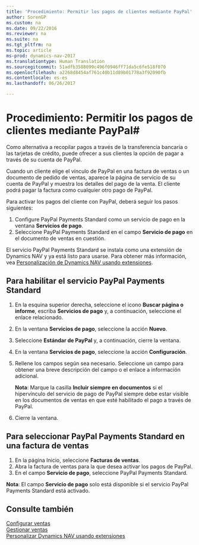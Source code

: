 ```yaml
---
title: 'Procedimiento: Permitir los pagos de clientes mediante PayPal'
author: SorenGP
ms.custom: na
ms.date: 09/22/2016
ms.reviewer: na
ms.suite: na
ms.tgt_pltfrm: na
ms.topic: article
ms-prod: dynamics-nav-2017
ms.translationtype: Human Translation
ms.sourcegitcommit: 51adfb3588099c496f0946ff71da5c6fe518f070
ms.openlocfilehash: a2268d8454af761c40b11d89b01778a3f92090fb
ms.contentlocale: es-es
ms.lasthandoff: 06/26/2017

---
```


# <a name="how-to-enable-customer-payments-through-paypal"></a>Procedimiento: Permitir los pagos de clientes mediante PayPal#
Como alternativa a recopilar pagos a través de la transferencia bancaria o las tarjetas de crédito, puede ofrecer a sus clientes la opción de pagar a través de su cuenta de PayPal.

Cuando un cliente elige el vínculo de PayPal en una factura de ventas o un documento de pedido de ventas, aparece la página de servicio de su cuenta de PayPal y muestra los detalles del pago de la venta. El cliente podrá pagar la factura como cualquier otro pago de PayPal.

Para activar los pagos del cliente con PayPal, deberá seguir los pasos siguientes:

1. Configure PayPal Payments Standard como un servicio de pago en la ventana **Servicios de pago**.
2. Seleccione PayPal Payments Standard en el campo **Servicio de pago** en el documento de ventas en cuestión.

El servicio PayPal Payments Standard se instala como una extensión de Dynamics NAV y ya está listo para usarse. Para obtener más información, vea [Personalización de Dynamics NAV usando extensiones](ui-extensions.md).

## <a name="to-enable-the-paypal-payments-standard-service"></a>Para habilitar el servicio PayPal Payments Standard
1. En la esquina superior derecha, seleccione el icono **Buscar página o informe**, escriba **Servicios de pago** y, a continuación, seleccione el enlace relacionado.  
2. En la ventana **Servicios de pago**, seleccione la acción **Nuevo**.
3. Seleccione **Estándar de PayPal** y, a continuación, cierre la ventana.
4. En la ventana **Servicios de pago**, seleccione la acción **Configuración**.
5. Rellene los campos según sea necesario. Seleccione un campo para obtener una breve descripción del campo o el enlace a información adicional.

    **Nota**: Marque la casilla **Incluir siempre en documentos** si el hipervínculo del servicio de pago de PayPal siempre debe estar visible en los documentos de ventas en que esté habilitado el pago a través de PayPal.

6. Cierre la ventana.

## <a name="to-select-paypal-payments-standard-on-a-sales-invoice"></a>Para seleccionar PayPal Payments Standard en una factura de ventas
1. En la página Inicio, seleccione **Facturas de ventas**.
2. Abra la factura de ventas para la que desea activar los pagos de PayPal.
3. En el campo **Servicio de pago**, seleccione PayPal Payments Standard.

**Nota**: El campo **Servicio de pago** solo está disponible si el servicio PayPal Payments Standard está activado.   

## <a name="see-also"></a>Consulte también  
[Configurar ventas](sales-setup-sales.md)  
[Gestionar ventas](sales-manage-sales.md)  
[Personalizar Dynamics NAV usando extensiones](ui-extensions.md)

